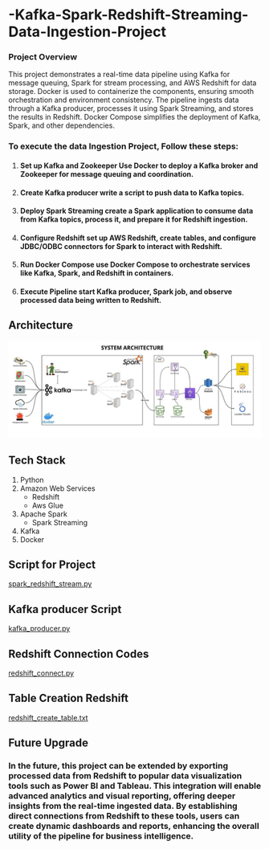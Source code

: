 # -Kafka-Spark-Redshift-Streaming-Data-Ingestion-Project

### Project Overview

This project demonstrates a real-time data pipeline using Kafka for message queuing, Spark for stream processing, and AWS Redshift for data storage. Docker is used to containerize the components, ensuring smooth orchestration and environment consistency. The pipeline ingests data through a Kafka producer, processes it using Spark Streaming, and stores the results in Redshift. Docker Compose simplifies the deployment of Kafka, Spark, and other dependencies.


### To execute the data Ingestion Project, Follow these steps:

1. #### Set up Kafka and Zookeeper Use Docker to deploy a Kafka broker and Zookeeper for message queuing and coordination.
2. #### Create Kafka producer write a script to push data to Kafka topics.
3. #### Deploy Spark Streaming create a Spark application to consume data from Kafka topics, process it, and prepare it for Redshift ingestion.
4. #### Configure Redshift set up AWS Redshift, create tables, and configure JDBC/ODBC connectors for Spark to interact with Redshift.
5. #### Run Docker Compose use Docker Compose to orchestrate services like Kafka, Spark, and Redshift in containers.
6. #### Execute Pipeline start Kafka producer, Spark job, and observe processed data being written to Redshift.




## Architecture

![Project Architecture](Architecture-diagram.jfif)

## Tech Stack
1. Python
2. Amazon Web Services
      - Redshift
      - Aws Glue
3. Apache Spark
      - Spark Streaming
4. Kafka
5. Docker  


## Script for Project
[spark_redshift_stream.py]()

## Kafka producer Script
[kafka_producer.py]()

## Redshift Connection Codes
[redshift_connect.py]()

## Table Creation Redshift
[redshift_create_table.txt]()

## Future Upgrade
### In the future, this project can be extended by exporting processed data from Redshift to popular data visualization tools such as Power BI and Tableau. This integration will enable advanced analytics and visual reporting, offering deeper insights from the real-time ingested data. By establishing direct connections from Redshift to these tools, users can create dynamic dashboards and reports, enhancing the overall utility of the pipeline for business intelligence.

